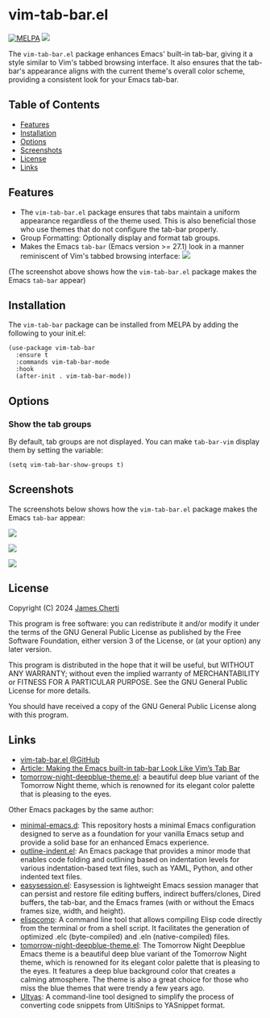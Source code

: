 # vim-tab-bar.el
[![MELPA](https://melpa.org/packages/vim-tab-bar-badge.svg)](https://melpa.org/#/vim-tab-bar)
![](https://raw.githubusercontent.com/jamescherti/vim-tab-bar.el/main/.screenshots/made-for-gnu-emacs.svg)

The `vim-tab-bar.el` package enhances Emacs' built-in tab-bar, giving it a style similar to Vim's tabbed browsing interface. It also ensures that the tab-bar's appearance aligns with the current theme's overall color scheme, providing a consistent look for your Emacs tab-bar.

## Table of Contents

- [Features](#features)
- [Installation](#installation)
- [Options](#options)
- [Screenshots](#screenshots)
- [License](#license)
- [Links](#links)

## Features

- The `vim-tab-bar.el` package ensures that tabs maintain a uniform appearance regardless of the theme used. This is also beneficial those who use themes that do not configure the tab-bar properly.
- Group Formatting: Optionally display and format tab groups.
- Makes the Emacs `tab-bar` (Emacs version >= 27.1) look in a manner reminiscent of Vim's tabbed browsing interface:
![](https://raw.githubusercontent.com/jamescherti/vim-tab-bar.el/main/.screenshots/emacs-tab-like-vim.png)

(The screenshot above shows how the `vim-tab-bar.el` package makes the Emacs `tab-bar` appear)

## Installation

The `vim-tab-bar` package can be installed from MELPA by adding the following to your init.el:
```emacs-lisp
(use-package vim-tab-bar
  :ensure t
  :commands vim-tab-bar-mode
  :hook
  (after-init . vim-tab-bar-mode))
```

## Options

### Show the tab groups

By default, tab groups are not displayed. You can make `tab-bar-vim` display them by setting the variable:
``` emacs-lisp
(setq vim-tab-bar-show-groups t)
```

###

## Screenshots

The screenshots below shows how the `vim-tab-bar.el` package makes the Emacs `tab-bar` appear:

![](https://raw.githubusercontent.com/jamescherti/vim-tab-bar.el/main/.screenshots/emacs-tab-like-vim-tomorrow-night-deepblue.png)

![](https://raw.githubusercontent.com/jamescherti/vim-tab-bar.el/main/.screenshots/emacs-tab-like-vim-tango-dark.png)

![](https://raw.githubusercontent.com/jamescherti/vim-tab-bar.el/main/.screenshots/emacs-tab-like-vim.png)

## License

Copyright (C) 2024 [James Cherti](https://www.jamescherti.com)

This program is free software: you can redistribute it and/or modify it under the terms of the GNU General Public License as published by the Free Software Foundation, either version 3 of the License, or (at your option) any later version.

This program is distributed in the hope that it will be useful, but WITHOUT ANY WARRANTY; without even the implied warranty of MERCHANTABILITY or FITNESS FOR A PARTICULAR PURPOSE. See the GNU General Public License for more details.

You should have received a copy of the GNU General Public License along with this program.

## Links

- [vim-tab-bar.el @GitHub](https://github.com/jamescherti/vim-tab-bar.el)
- [Article: Making the Emacs built-in tab-bar Look Like Vim’s Tab Bar](https://www.jamescherti.com/emacs-tab-bar-vim-style-colors/)
-  [tomorrow-night-deepblue-theme.el](https://github.com/jamescherti/tomorrow-night-deepblue-theme.el): a beautiful deep blue variant of the Tomorrow Night theme, which is renowned for its elegant color palette that is pleasing to the eyes.

Other Emacs packages by the same author:
- [minimal-emacs.d](https://github.com/jamescherti/minimal-emacs.d): This repository hosts a minimal Emacs configuration designed to serve as a foundation for your vanilla Emacs setup and provide a solid base for an enhanced Emacs experience.
- [outline-indent.el](https://github.com/jamescherti/outline-indent.el): An Emacs package that provides a minor mode that enables code folding and outlining based on indentation levels for various indentation-based text files, such as YAML, Python, and other indented text files.
- [easysession.el](https://github.com/jamescherti/easysession.el): Easysession is lightweight Emacs session manager that can persist and restore file editing buffers, indirect buffers/clones, Dired buffers, the tab-bar, and the Emacs frames (with or without the Emacs frames size, width, and height).
- [elispcomp](https://github.com/jamescherti/elispcomp): A command line tool that allows compiling Elisp code directly from the terminal or from a shell script. It facilitates the generation of optimized .elc (byte-compiled) and .eln (native-compiled) files.
- [tomorrow-night-deepblue-theme.el](https://github.com/jamescherti/tomorrow-night-deepblue-theme.el): The Tomorrow Night Deepblue Emacs theme is a beautiful deep blue variant of the Tomorrow Night theme, which is renowned for its elegant color palette that is pleasing to the eyes. It features a deep blue background color that creates a calming atmosphere. The theme is also a great choice for those who miss the blue themes that were trendy a few years ago.
- [Ultyas](https://github.com/jamescherti/ultyas/): A command-line tool designed to simplify the process of converting code snippets from UltiSnips to YASnippet format.
